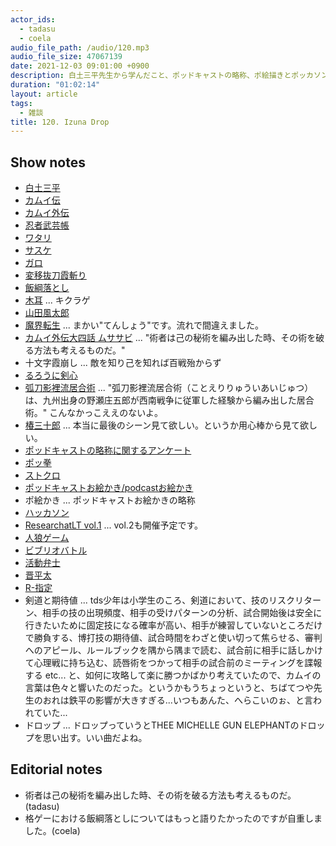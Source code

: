 ```yaml
---
actor_ids:
  - tadasu
  - coela
audio_file_path: /audio/120.mp3
audio_file_size: 47067139
date: 2021-12-03 09:01:00 +0900
description: 白土三平先生から学んだこと、ポッドキャストの略称、ポ絵描きとポッカソン/ドカ撮り部、論文ビブリオバトルの構想について話しました。
duration: "01:02:14"
layout: article
tags:
  - 雑談
title: 120. Izuna Drop
---
```


## Show notes
- [白土三平](https://ja.wikipedia.org/wiki/%E7%99%BD%E5%9C%9F%E4%B8%89%E5%B9%B3)
- [カムイ伝](https://www.amazon.co.jp/dp/B07872Y3BD/?tag=researchatf04-22)
- [カムイ外伝](https://www.amazon.co.jp/dp/B07879LMBZ/?tag=researchatf04-22)
- [忍者武芸帳](https://www.amazon.co.jp/dp/B0792TDST2/?tag=researchatf04-22)
- [ワタリ](https://www.amazon.co.jp/dp/B0792VGW6X/?tag=researchatf04-22)
- [サスケ](https://www.amazon.co.jp/dp/B078X7JTN4/?tag=researchatf04-22)
- [ガロ](https://ja.wikipedia.org/wiki/%E3%82%AC%E3%83%AD_(%E9%9B%91%E8%AA%8C))
- [変移抜刀霞斬り](https://dic.pixiv.net/a/%E5%A4%89%E7%A7%BB%E6%8A%9C%E5%88%80%E9%9C%9E%E6%96%AC%E3%82%8A)
- [飯綱落とし](https://w.atwiki.jp/niconicomugen/pages/1886.html)
- [木耳](https://ja.wikipedia.org/wiki/%E3%82%AD%E3%82%AF%E3%83%A9%E3%82%B2) ... キクラゲ
- [山田風太郎](https://ja.wikipedia.org/wiki/%E5%B1%B1%E7%94%B0%E9%A2%A8%E5%A4%AA%E9%83%8E)
- [魔界転生](https://www.amazon.co.jp/dp/4041356717/?tag=researchatf04-22) ... まかい"てんしょう"です。流れで間違えました。
- [カムイ外伝大四話 ムササビ](https://ameblo.jp/anokutara/entry-12394012241.html) ... "術者は己の秘術を編み出した時、その術を破る方法も考えるものだ。"
- 十文字霞崩し ... 敵を知り己を知れば百戦殆からず
- [るろうに剣心](https://www.amazon.co.jp/dp/B009PL82SC/)
- [弧刀影裡流居合術](https://ja.wikipedia.org/wiki/%E5%BC%A7%E5%88%80%E5%BD%B1%E8%A3%A1%E6%B5%81%E5%B1%85%E5%90%88%E8%A1%93) ... "弧刀影裡流居合術（ことえりりゅういあいじゅつ）は、九州出身の野瀬庄五郎が西南戦争に従軍した経験から編み出した居合術。" こんなかっこええのないよ。
- [椿三十郎](https://www.amazon.co.jp/dp/B00VSFEZQ6/?tag=researchatf04-22) ... 本当に最後のシーン見て欲しい。というか用心棒から見て欲しい。
- [ポッドキャストの略称に関するアンケート](https://twitter.com/researchat_fm/status/1459486094630789120)
- [ポッ拳](https://www.pokemon.co.jp/ex/pokkenDX/)
- [ストクロ](http://fgamers.saikyou.biz/?%E3%82%B9%E3%83%88%E3%82%AF%E3%83%AD)
- [ポッドキャストお絵かき/podcastお絵かき](https://twitter.com/search?q=%23%E3%83%9D%E3%83%83%E3%83%89%E3%82%AD%E3%83%A3%E3%82%B9%E3%83%88%E3%81%8A%E7%B5%B5%E3%81%8B%E3%81%8D&src=typed_query&f=live)
- ポ絵かき ... ポッドキャストお絵かきの略称
- [ハッカソン](https://ja.wikipedia.org/wiki/%E3%83%8F%E3%83%83%E3%82%AB%E3%82%BD%E3%83%B3)
- [ResearchatLT vol.1](https://youtu.be/kKLt956ieSM) ... vol.2も開催予定です。
- [人狼ゲーム](https://jinrodou.com/whats-jinro/)
- [ビブリオバトル](https://zenkoku.bibliobattle.jp/bibliobattle)
- [活動弁士](https://ja.wikipedia.org/wiki/%E6%B4%BB%E5%8B%95%E5%BC%81%E5%A3%AB)
- [晋平太](https://ja.wikipedia.org/wiki/%E6%99%8B%E5%B9%B3%E5%A4%AA)
- [R-指定](https://ja.wikipedia.org/wiki/R-%E6%8C%87%E5%AE%9A_(%E3%83%A9%E3%83%83%E3%83%91%E3%83%BC))
- 剣道と期待値 ... tds少年は小学生のころ、剣道において、技のリスクリターン、相手の技の出現頻度、相手の受けパターンの分析、試合開始後は安全に行きたいために固定技になる確率が高い、相手が練習していないところだけで勝負する、博打技の期待値、試合時間をわざと使い切って焦らせる、審判へのアピール、ルールブックを隅から隅まで読む、試合前に相手に話しかけて心理戦に持ち込む、読唇術をつかって相手の試合前のミーティングを諜報する etc... と、如何に攻略して楽に勝つかばかり考えていたので、カムイの言葉は色々と響いたのだった。というかもうちょっというと、ちばてつや先生のおれは鉄平の影響が大きすぎる...いつもあんた、へらこいのぉ、と言われていた...
- ドロップ ... ドロップっていうとTHEE MICHELLE GUN ELEPHANTのドロップを思い出す。いい曲だよね。

## Editorial notes
- 術者は己の秘術を編み出した時、その術を破る方法も考えるものだ。(tadasu)
- 格ゲーにおける飯綱落としについてはもっと語りたかったのですが自重しました。(coela)



